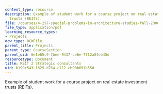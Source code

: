 ```yaml
---
content_type: resource
description: Example of student work for a course project on real estate investment
  trusts (REITs).
file: /courses/4-297-special-problems-in-architecture-studies-fall-2000/b199c5431629d764c712cb90b691b55d_AyanSen.pdf
file_type: application/pdf
learning_resource_types:
- Projects
ocw_type: OCWFile
parent_title: Projects
parent_type: CourseSection
parent_uid: 6e1e65c9-7bee-9437-ce6e-7712a84eb45d
resourcetype: Document
title: REIT 2 Strategic consultants
uid: b199c543-1629-d764-c712-cb90b691b55d
---
```

Example of student work for a course project on real estate investment trusts (REITs).

